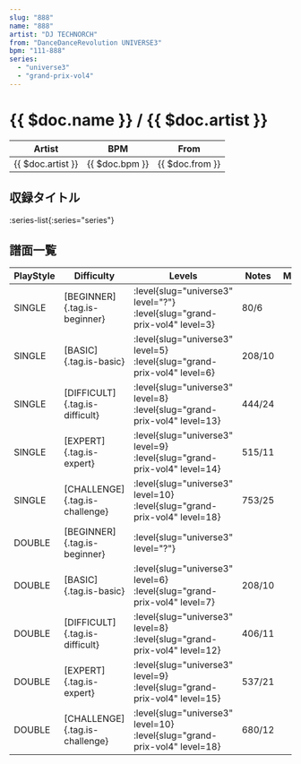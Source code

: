 ```yaml
---
slug: "888"
name: "888"
artist: "DJ TECHNORCH"
from: "DanceDanceRevolution UNIVERSE3"
bpm: "111-888"
series:
  - "universe3"
  - "grand-prix-vol4"
---
```


# {{ $doc.name }} / {{ $doc.artist }}

|Artist|BPM|From|
|------|---|----|
|{{ $doc.artist }}|{{ $doc.bpm }}|{{ $doc.from }}|

## 収録タイトル

:series-list{:series="series"}

## 譜面一覧

|PlayStyle|Difficulty|Levels|Notes|Movie|
|---------|----------|------|-----|-----|
|SINGLE|[BEGINNER]{.tag.is-beginner}|<div class="field is-grouped is-grouped-multiline"> :level{slug="universe3" level="?"} :level{slug="grand-prix-vol4" level=3}</div>|80/6||
|SINGLE|[BASIC]{.tag.is-basic}|<div class="field is-grouped is-grouped-multiline"> :level{slug="universe3" level=5} :level{slug="grand-prix-vol4" level=6}</div>|208/10||
|SINGLE|[DIFFICULT]{.tag.is-difficult}|<div class="field is-grouped is-grouped-multiline"> :level{slug="universe3" level=8} :level{slug="grand-prix-vol4" level=13}</div>|444/24||
|SINGLE|[EXPERT]{.tag.is-expert}|<div class="field is-grouped is-grouped-multiline"> :level{slug="universe3" level=9} :level{slug="grand-prix-vol4" level=14}</div>|515/11||
|SINGLE|[CHALLENGE]{.tag.is-challenge}|<div class="field is-grouped is-grouped-multiline"> :level{slug="universe3" level=10} :level{slug="grand-prix-vol4" level=18}</div>|753/25||
|DOUBLE|[BEGINNER]{.tag.is-beginner}|<div class="field is-grouped is-grouped-multiline"> :level{slug="universe3" level="?"}</div>|||
|DOUBLE|[BASIC]{.tag.is-basic}|<div class="field is-grouped is-grouped-multiline"> :level{slug="universe3" level=6} :level{slug="grand-prix-vol4" level=7}</div>|208/10||
|DOUBLE|[DIFFICULT]{.tag.is-difficult}|<div class="field is-grouped is-grouped-multiline"> :level{slug="universe3" level=8} :level{slug="grand-prix-vol4" level=12}</div>|406/11||
|DOUBLE|[EXPERT]{.tag.is-expert}|<div class="field is-grouped is-grouped-multiline"> :level{slug="universe3" level=9} :level{slug="grand-prix-vol4" level=15}</div>|537/21||
|DOUBLE|[CHALLENGE]{.tag.is-challenge}|<div class="field is-grouped is-grouped-multiline"> :level{slug="universe3" level=10} :level{slug="grand-prix-vol4" level=18}</div>|680/12||
